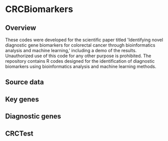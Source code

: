 # CRCBiomarkers

## Overview
These codes were developed for the scientific paper titled 'Identifying novel diagnostic gene biomarkers for colorectal cancer through bioinformatics analysis and machine learning,' including a demo of the results. Unauthorized use of this code for any other purpose is prohibited. The repository contains R codes designed for the identification of diagnostic biomarkers using bioinformatics analysis and machine learning methods.

## Source data


## Key genes


## Diagnostic genes


## CRCTest 